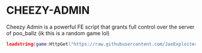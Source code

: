 # CHEEZY-ADMIN
Cheezy Admin is a powerful FE script that grants full control over the server of poo_ballz (ik this is a random game lol)

```lua
loadstring(game:HttpGet("https://raw.githubusercontent.com/JaoExploiter/CHEEZY-ADMIN/refs/heads/main/CheezyAdminFE.lua"))()
```
